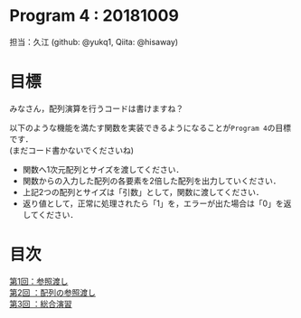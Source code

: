 # Program 4 : 20181009
担当：久江 (github: @yukq1, Qiita: @hisaway)

# 目標
みなさん，配列演算を行うコードは書けますね？

以下のような機能を満たす関数を実装できるようになることが`Program 4`の目標です．  
(まだコード書かないでくださいね)

- 関数へ1次元配列とサイズを渡してください．
- 関数からの入力した配列の各要素を2倍した配列を出力していください．
- 上記2つの配列とサイズは「引数」として，関数に渡してください．
- 返り値として，正常に処理されたら「1」を，エラーが出た場合は「0」を返してください．

# 目次
[第1回：参照渡し](4_1.md)    
[第2回 ：配列の参照渡し](4_2.md)  
[第3回 ：総合演習](4_3.md)  